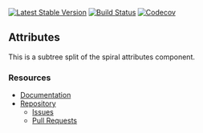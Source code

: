 [![Latest Stable Version](https://poser.pugx.org/spiral/attributes/version)](https://packagist.org/packages/spiral/attributes)
[![Build Status](https://github.com/spiral/attributes/workflows/build/badge.svg)](https://github.com/spiral/attributes/actions)
[![Codecov](https://codecov.io/gh/spiral/attributes/graph/badge.svg)](https://codecov.io/gh/spiral/attributes)

## Attributes

This is a subtree split of the spiral attributes component. 

### Resources

- [Documentation](https://spiral.dev/docs/component-attributes)
- [Repository](https://github.com/spiral/framework)
    - [Issues](https://github.com/spiral/framework/issues)
    - [Pull Requests](https://github.com/spiral/framework/pulls)

